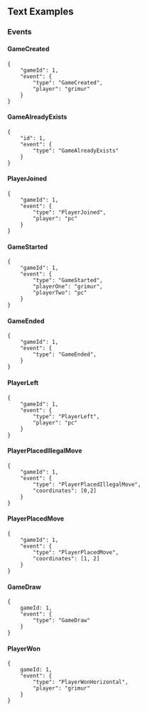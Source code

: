## Text Examples

### Events

#### GameCreated

    {
        "gameId": 1,
        "event": {
            "type": "GameCreated",
            "player": "grimur"
        }
    }

#### GameAlreadyExists

    {
        "id": 1,
        "event": {
            "type": "GameAlreadyExists"
        }
    }


#### PlayerJoined

    {
        "gameId": 1,
        "event": {
            "type": "PlayerJoined",
            "player": "pc"
        }
    }

#### GameStarted

    {
        "gameId": 1,
        "event": {
            "type": "GameStarted",
            "playerOne": "grimur",
            "playerTwo": "pc"
        }
    }

#### GameEnded

    {
        "gameId": 1,
        "event": {
            "type": "GameEnded",
        }
    }

#### PlayerLeft

    {
        "gameId": 1,
        "event": {
            "type": "PlayerLeft",
            "player": "pc"
        }
    }

#### PlayerPlacedIllegalMove

    {
        "gameId": 1,
        "event": {
            "type": "PlayerPlacedIllegalMove",
            "coordinates": [0,2]
        }
    }

#### PlayerPlacedMove

    {
        "gameId": 1,
        "event": {
            "type": "PlayerPlacedMove",
            "coordinates": [1, 2]
        }
    }

#### GameDraw

    {
        gameId: 1,
        "event": {
            "type": "GameDraw"
        }
    }

#### PlayerWon

    {
        gameId: 1,
        "event": {
            "type": "PlayerWonHorizontal",
            "player": "grimur"
        }
    }

